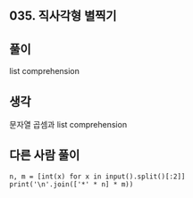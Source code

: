 ## 035. 직사각형 별찍기

## 풀이

list comprehension

## 생각

문자열 곱셈과 list comprehension

## 다른 사람 풀이

```
n, m = [int(x) for x in input().split()[:2]]
print('\n'.join(['*' * n] * m))
```